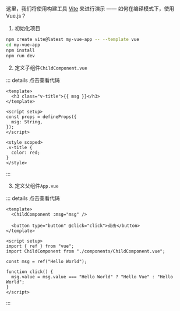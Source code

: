 这里，我们将使用构建工具 [Vite](https://cn.vitejs.dev/guide/) 来进行演示 —— 如何在编译模式下，使用 Vue.js？

1. 初始化项目

```bash
npm create vite@latest my-vue-app -- --template vue
cd my-vue-app
npm install
npm run dev
```

2. 定义子组件`ChildComponent.vue`

::: details 点击查看代码

```vue
<template>
  <h3 class="v-title">{{ msg }}</h3>
</template>

<script setup>
const props = defineProps({
  msg: String,
});
</script>

<style scoped>
.v-title {
  color: red;
}
</style>

```
:::

3. 定义父组件`App.vue`

::: details 点击查看代码

```vue
<template>
  <ChildComponent :msg="msg" />

  <button type="button" @click="click">点击</button>
</template>

<script setup>
import { ref } from "vue";
import ChildComponent from "./components/ChildComponent.vue";

const msg = ref("Hello World");

function click() {
  msg.value = msg.value === "Hello World" ? "Hello Vue" : "Hello World";
}
</script>

```
:::